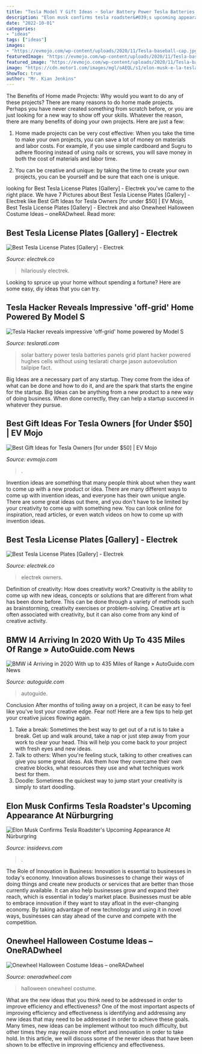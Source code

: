 ```yaml
---
title: "Tesla Model Y Gift Ideas ~ Solar Battery Power Tesla Batteries Panels Grid Plant Hacker Powered Hughes Cells Without Using Teslarati Charge Jason Autoevolution Tailpipe Fact"
description: "Elon musk confirms tesla roadster&#039;s upcoming appearance at nürburgring"
date: "2022-10-01"
categories:
- "ideas"
tags: ["ideas"]
images:
- "https://evmojo.com/wp-content/uploads/2020/11/Tesla-baseball-cap.jpg"
featuredImage: "https://evmojo.com/wp-content/uploads/2020/11/Tesla-baseball-cap.jpg"
featured_image: "https://evmojo.com/wp-content/uploads/2020/11/Tesla-baseball-cap.jpg"
image: "https://cdn.motor1.com/images/mgl/oAEQL/s1/elon-musk-e-la-tesla-roadster.jpg"
ShowToc: true
author: "Mr. Kian Jenkins"
---
```



The Benefits of Home made Projects: Why would you want to do any of these projects?
There are many reasons to do home made projects. Perhaps you have never created something from scratch before, or you are just looking for a new way to show off your skills. Whatever the reason, there are many benefits of doing your own projects. Here are just a few: 
1. Home made projects can be very cost effective: When you take the time to make your own projects, you can save a lot of money on materials and labor costs. For example, if you use simple cardboard and Sugru to adhere flooring instead of using nails or screws, you will save money in both the cost of materials and labor time. 

2. You can be creative and unique: by taking the time to create your own projects, you can be yourself and be sure that each one is unique.

	

		
looking for Best Tesla License Plates [Gallery] - Electrek you've came to the right place. We have 7 Pictures about Best Tesla License Plates [Gallery] - Electrek like Best Gift Ideas for Tesla Owners [for under $50] | EV Mojo, Best Tesla License Plates [Gallery] - Electrek and also Onewheel Halloween Costume Ideas – oneRADwheel. Read more:
		
    
## Best Tesla License Plates [Gallery] - Electrek

<img loading=lazy src="https://i0.wp.com/electrek.co/wp-content/uploads/sites/3/2014/05/1189-plate.jpg?quality=82&amp;strip=all&amp;ssl=1" onerror="this.onerror=null;this.src='https://tse3.mm.bing.net/th?id=OIP.BmO0FB07EVmdQprlS2vKXwHaIE&amp;pid=15.1';" alt="Best Tesla License Plates [Gallery] - Electrek">

_Source: electrek.co_

>hilariously electrek. 

	

Looking to spruce up your home without spending a fortune? Here are some easy, diy ideas that you can try. 

    
## Tesla Hacker Reveals Impressive &#039;off-grid&#039; Home Powered By Model S

<img loading=lazy src="https://www.teslarati.com/wp-content/uploads/2016/09/Hughes-Solar-Home-Tesla-Battery.jpg" onerror="this.onerror=null;this.src='https://tse1.mm.bing.net/th?id=OIP.FkU24-PrtZbkWbxdEvwwbwHaEF&amp;pid=15.1';" alt="Tesla Hacker reveals impressive &#039;off-grid&#039; home powered by Model S">

_Source: teslarati.com_

>solar battery power tesla batteries panels grid plant hacker powered hughes cells without using teslarati charge jason autoevolution tailpipe fact. 

	

Big Ideas are a necessary part of any startup. They come from the idea of what can be done and how to do it, and are the spark that starts the engine for the startup. Big Ideas can be anything from a new product to a new way of doing business. When done correctly, they can help a startup succeed in whatever they pursue.

    
## Best Gift Ideas For Tesla Owners [for Under $50] | EV Mojo

<img loading=lazy src="https://evmojo.com/wp-content/uploads/2020/11/Tesla-baseball-cap.jpg" onerror="this.onerror=null;this.src='https://tse4.mm.bing.net/th?id=OIP.O9lljqy_ZWFL8-nYWplWkgHaHa&amp;pid=15.1';" alt="Best Gift Ideas for Tesla Owners [for under $50] | EV Mojo">

_Source: evmojo.com_

>. 

	

Invention ideas are something that many people think about when they want to come up with a new product or idea. There are many different ways to come up with invention ideas, and everyone has their own unique angle. There are some great ideas out there, and you don't have to be limited by your creativity to come up with something new. You can look online for inspiration, read articles, or even watch videos on how to come up with invention ideas.

    
## Best Tesla License Plates [Gallery] - Electrek

<img loading=lazy src="https://electrek.co/wp-content/uploads/sites/3/2014/05/sn3et4i.jpg" onerror="this.onerror=null;this.src='https://tse2.mm.bing.net/th?id=OIP.Jh7U5q4hqVCNzC3EvXc7yQHaFj&amp;pid=15.1';" alt="Best Tesla License Plates [Gallery] - Electrek">

_Source: electrek.co_

>electrek owners. 

	

Definition of creativity: How does creativity work?
Creativity is the ability to come up with new ideas, concepts or solutions that are different from what has been done before. This can be done through a variety of methods such as brainstorming, creativity exercises or problem-solving. Creative art is often associated with creativity, but it can also come from any kind of creative activity.

    
## BMW I4 Arriving In 2020 With Up To 435 Miles Of Range » AutoGuide.com News

<img loading=lazy src="https://www.autoguide.com/blog/wp-content/gallery/bmw-i-vision-dynamics-concept/BMW-i-Vision-Dynamics-Concept-u.jpg" onerror="this.onerror=null;this.src='https://tse3.mm.bing.net/th?id=OIP.WYsPSys6peZ9kyOleZNIIgHaE7&amp;pid=15.1';" alt="BMW i4 Arriving in 2020 With up to 435 Miles of Range » AutoGuide.com News">

_Source: autoguide.com_

>autoguide. 

	

Conclusion
After months of toiling away on a project, it can be easy to feel like you've lost your creative edge. Fear not! Here are a few tips to help get your creative juices flowing again.
1. Take a break: Sometimes the best way to get out of a rut is to take a break. Get up and walk around, take a nap or just step away from your work to clear your head. This will help you come back to your project with fresh eyes and new ideas.
2. Talk to others: When you're feeling stuck, talking to other creatives can give you some great ideas. Ask them how they overcame their own creative blocks, what resources they use and what techniques work best for them.
3. Doodle: Sometimes the quickest way to jump start your creativity is simply to start doodling.

    
## Elon Musk Confirms Tesla Roadster&#039;s Upcoming Appearance At Nürburgring

<img loading=lazy src="https://cdn.motor1.com/images/mgl/oAEQL/s1/elon-musk-e-la-tesla-roadster.jpg" onerror="this.onerror=null;this.src='https://tse3.mm.bing.net/th?id=OIP.KIh_MlwIP1XoEb1XuBTt4AHaEK&amp;pid=15.1';" alt="Elon Musk Confirms Tesla Roadster&#039;s Upcoming Appearance At Nürburgring">

_Source: insideevs.com_

>. 

	

The Role of Innovation in Business:
Innovation is essential to businesses in today's economy. Innovation allows businesses to change their ways of doing things and create new products or services that are better than those currently available. It can also help businesses grow and expand their reach, which is essential in today's market place.
Businesses must be able to embrace innovation if they want to stay afloat in the ever-changing economy. By taking advantage of new technology and using it in novel ways, businesses can stay ahead of the curve and compete with the competition.

    
## Onewheel Halloween Costume Ideas – OneRADwheel

<img loading=lazy src="https://oneradwheel.com/wp-content/uploads/2019/07/Roger-Halloween-Onewheel-Costume-762x1024.jpg" onerror="this.onerror=null;this.src='https://tse1.mm.bing.net/th?id=OIP.8_XqN8smG806GQCYb8o3pgHaJ8&amp;pid=15.1';" alt="Onewheel Halloween Costume Ideas – oneRADwheel">

_Source: oneradwheel.com_

>halloween onewheel costume. 

	

What are the new ideas that you think need to be addressed in order to improve efficiency and effectiveness?
One of the most important aspects of improving efficiency and effectiveness is identifying and addressing any new ideas that may need to be addressed in order to achieve these goals. Many times, new ideas can be implement without too much difficulty, but other times they may require more effort and innovation in order to take hold. In this article, we will discuss some of the newer ideas that have been shown to be effective in improving efficiency and effectiveness.

